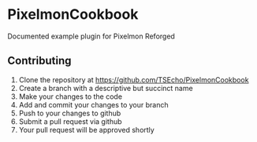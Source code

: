 # PixelmonCookbook
Documented example plugin for Pixelmon Reforged

## Contributing

1. Clone the repository at https://github.com/TSEcho/PixelmonCookbook
2. Create a branch with a descriptive but succinct name
3. Make your changes to the code
4. Add and commit your changes to your branch
5. Push to your changes to github
6. Submit a pull request via github
7. Your pull request will be approved shortly
